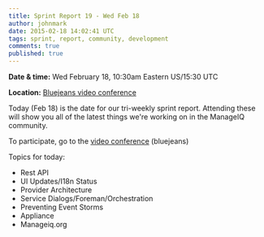 ```yaml
---
title: Sprint Report 19 - Wed Feb 18
author: johnmark
date: 2015-02-18 14:02:41 UTC
tags: sprint, report, community, development
comments: true
published: true
---
```


**Date & time:** Wed February 18, 10:30am Eastern US/15:30 UTC

**Location:** [Bluejeans video conference](https://bluejeans.com/946365937)

Today (Feb 18) is the date for our tri-weekly sprint report. Attending these will show you all of the latest things we're working on in the ManageIQ community.

To participate, go to the [video conference](https://bluejeans.com/946365937) (bluejeans) 

Topics for today:

* Rest API
* UI Updates/I18n Status 
* Provider Architecture 
* Service Dialogs/Foreman/Orchestration
* Preventing Event Storms 
* Appliance
* Manageiq.org